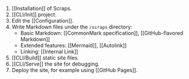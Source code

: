 1. [[Installation]] of Scraps.
2. [[CLI/Init]] project.
3. Edit the [[Configuration]].
4. Write Markdown files under the `/scraps` directory:
   - Basic Markdown: [[CommonMark specification]], [[GitHub-flavored Markdown]]
   - Extended features: [[Mermaid]], [[Autolink]]
   - Linking: [[Internal Link]]
1. [[CLI/Build]] static site files.
2. [[CLI/Serve]] the site for debugging.
3. Deploy the site, for example using [[GitHub Pages]].
